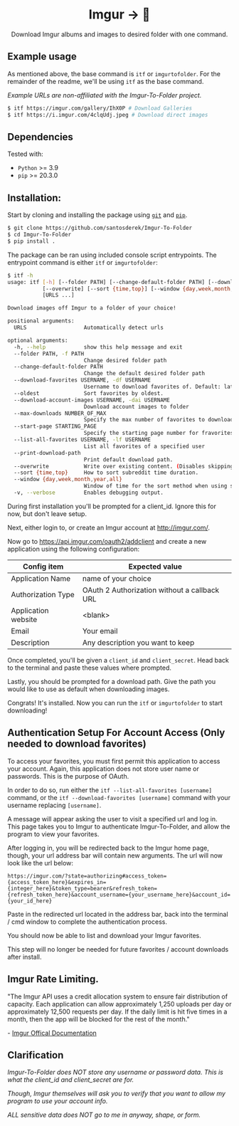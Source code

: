 <h1 align="center">Imgur -> 📁</h1>
<p align="center">Download Imgur albums and images to desired folder with one command.</p>

## Example usage

As mentioned above, the base command is `itf` or `imgurtofolder`. For the remainder of the readme, we'll be using `itf` as the base command.

*Example URLs are non-affiliated with the Imgur-To-Folder project.*

```bash
$ itf https://imgur.com/gallery/IhX0P # Download Galleries
$ itf https://i.imgur.com/4clqUdj.jpeg # Download direct images
```

## Dependencies

Tested with:

- `Python` >= 3.9
- `pip` >= 20.3.0

## Installation:

Start by cloning and installing the package using [`git`](https://git-scm.com/) and [`pip`](https://pypi.org/project/pip/).

```bash
$ git clone https://github.com/santosderek/Imgur-To-Folder
$ cd Imgur-To-Folder
$ pip install .
```

The package can be ran using included console script entrypoints. The entrypoint command is either `itf` or `imgurtofolder`:

```bash
$ itf -h
usage: itf [-h] [--folder PATH] [--change-default-folder PATH] [--download-favorites USERNAME] [--oldest] [--download-account-images USERNAME] [--max-downloads NUMBER_OF_MAX] [--start-page STARTING_PAGE] [--list-all-favorites USERNAME] [--print-download-path]
           [--overwrite] [--sort {time,top}] [--window {day,week,month,year,all}] [-v]
           [URLS ...]

Download images off Imgur to a folder of your choice!

positional arguments:
  URLS                  Automatically detect urls

optional arguments:
  -h, --help            show this help message and exit
  --folder PATH, -f PATH
                        Change desired folder path
  --change-default-folder PATH
                        Change the default desired folder path
  --download-favorites USERNAME, -df USERNAME
                        Username to download favorites of. Default: latest
  --oldest              Sort favorites by oldest.
  --download-account-images USERNAME, -dai USERNAME
                        Download account images to folder
  --max-downloads NUMBER_OF_MAX
                        Specify the max number of favorites to download
  --start-page STARTING_PAGE
                        Specify the starting page number for fravorites
  --list-all-favorites USERNAME, -lf USERNAME
                        List all favorites of a specified user
  --print-download-path
                        Print default download path.
  --overwrite           Write over existing content. (Disables skipping.)
  --sort {time,top}     How to sort subreddit time duration.
  --window {day,week,month,year,all}
                        Window of time for the sort method when using subreddit links. (Append "--sort top")
  -v, --verbose         Enables debugging output.
```

During first installation you'll be prompted for a client_id. Ignore this for now, but don't leave setup.

Next, either login to, or create an Imgur account at http://imgur.com/.

Now go to https://api.imgur.com/oauth2/addclient and create a new application using the following configuration:

| Config item | Expected value |
| ----------- | -------------- |
| Application Name | name of your choice |
| Authorization Type | OAuth 2 Authorization without a callback URL |
| Application website | \<blank\> |
| Email | Your email |
| Description | Any description you want to keep |


Once completed, you'll be given a `client_id` and `client_secret`. Head back to the terminal and paste these values where prompted.

Lastly, you should be prompted for a download path. Give the path you would like to use as default when downloading images.

Congrats! It's installed. Now you can run the `itf` or `imgurtofolder` to start downloading!

## Authentication Setup For Account Access (Only needed to download favorites)

To access your favorites, you must first permit this application to access your account. Again, this application does not store user name or passwords. This is the purpose of OAuth.

In order to do so, run either the `itf --list-all-favorites [username]` command, or the `itf --download-favorites [username]` command with your username replacing `[username]`.

A message will appear asking the user to visit a specified url and log in. This page takes you to Imgur to authenticate Imgur-To-Folder, and allow the program to view your favorites.

After logging in, you will be redirected back to the Imgur home page, though, your url address bar will contain new arguments. The url will now look like the url below:

`https://imgur.com/?state=authorizing#access_token={access_token_here}&expires_in={integer_here}&token_type=bearer&refresh_token={refresh_token_here}&account_username={your_username_here}&account_id={your_id_here}`

Paste in the redirected url located in the address bar, back into the terminal / cmd window to complete the authentication process.

You should now be able to list and download your Imgur favorites.

This step will no longer be needed for future favorites / account downloads after install.

## Imgur Rate Limiting.

"The Imgur API uses a credit allocation system to ensure fair distribution of capacity. Each application can allow approximately 1,250 uploads per day or approximately 12,500 requests per day. If the daily limit is hit five times in a month, then the app will be blocked for the rest of the month."

\- [Imgur Offical Documentation](https://apidocs.imgur.com/)

## Clarification

*Imgur-To-Folder does NOT store any username or password data. This is what the client_id and client_secret are for.*

*Though, Imgur themselves will ask you to verify that you want to allow my program to use your account info.*

*ALL sensitive data does NOT go to me in anyway, shape, or form.*
